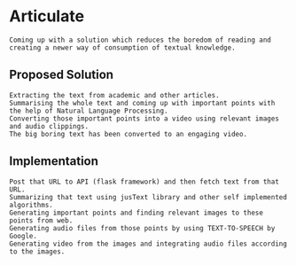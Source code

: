 # Articulate
``` In this hectic and fast  world no one has the time or interest in reading through a chunk of text which has very less contextual meaning.
Coming up with a solution which reduces the boredom of reading and creating a newer way of consumption of textual knowledge. 
```
## Proposed Solution
```Now what if that boring text can be converted into a captivating media.
Extracting the text from academic and other articles.
Summarising the whole text and coming up with important points with the help of Natural Language Processing.
Converting those important points into a video using relevant images and audio clippings.
The big boring text has been converted to an engaging video.

```
## Implementation
 ```A react based front end which takes input in the form of URL of article.
Post that URL to API (flask framework) and then fetch text from that URL.
Summarizing that text using jusText library and other self implemented algorithms.
Generating important points and finding relevant images to these points from web.
Generating audio files from those points by using TEXT-TO-SPEECH by Google.
Generating video from the images and integrating audio files according to the images. 

```

